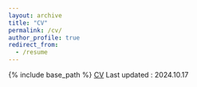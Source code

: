 ```yaml
---
layout: archive
title: "CV"
permalink: /cv/
author_profile: true
redirect_from:
  - /resume
---
```


{% include base_path %}
[CV](../files/CV_20241017.pdf) 
Last updated : 2024.10.17